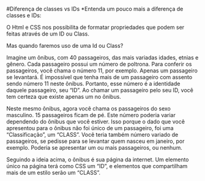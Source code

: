 #Diferença de classes vs IDs
*Entenda um pouco mais a diferença de classes e IDs:

O Html e CSS nos possibilita de formatar propriedades que podem ser feitas através de um ID ou Class.

Mas quando faremos uso de uma Id ou Class?

Imagine um ônibus, com 40 passageiros, das mais variadas idades, etnias e gênero. Cada passageiro possui um número de poltrona. Para conferir os passageiros, você chama o número 11, por exemplo. Apenas um passageiro se levantará. É impossível que tenha mais de um passageiro com assento sendo número 11 neste ônibus. Portanto, esse número é a identidade daquele passageiro, seu “ID”. Ao chamar um passageiro pelo seu ID, você tem certeza que existe apenas um no ônibus.

Neste mesmo ônibus, agora você chama os passageiros do sexo masculino. 15 passageiros ficam de pé. Este número poderia variar dependendo do ônibus que você estiver. Isso porque o dado que você apresentou para o ônibus não foi único de um passageiro, foi uma “Classificação”, um “CLASS”. Você teria também número variado de passageiros, se pedisse para se levantar quem nasceu em janeiro, por exemplo. Poderia se apresentar um ou mais passageiros, ou nenhum.

Seguindo a ideia acima, o ônibus é sua página da internet. Um elemento único na página terá como CSS um “ID”, e elementos que compartilham mais de um estilo serão um “CLASS”. 

